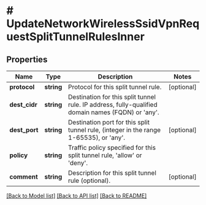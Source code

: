 # # UpdateNetworkWirelessSsidVpnRequestSplitTunnelRulesInner

## Properties

Name | Type | Description | Notes
------------ | ------------- | ------------- | -------------
**protocol** | **string** | Protocol for this split tunnel rule. | [optional]
**dest_cidr** | **string** | Destination for this split tunnel rule. IP address, fully-qualified domain names (FQDN) or &#39;any&#39;. |
**dest_port** | **string** | Destination port for this split tunnel rule, (integer in the range 1-65535), or &#39;any&#39;. | [optional]
**policy** | **string** | Traffic policy specified for this split tunnel rule, &#39;allow&#39; or &#39;deny&#39;. |
**comment** | **string** | Description for this split tunnel rule (optional). | [optional]

[[Back to Model list]](../../README.md#models) [[Back to API list]](../../README.md#endpoints) [[Back to README]](../../README.md)
